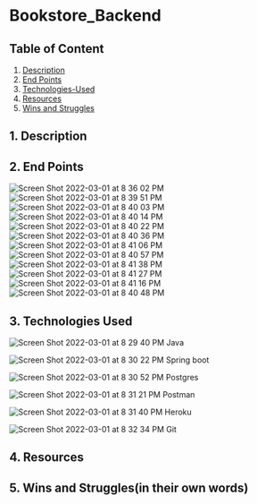 # Bookstore_Backend
## Table of Content
1. [ Description ](#desc)
2. [ End Points ](#WireFrame)
3. [ Technologies-Used ](#Technologies-Used)
4. [ Resources ](#Resources)
5. [ Wins and Struggles ](#WinsandStruggles)

<a name="desc"></a>
## 1. Description

<a name="WireFrame"></a>
## 2. End Points
![Screen Shot 2022-03-01 at 8 36 02 PM](https://user-images.githubusercontent.com/87401362/156278136-98decd1e-cc0f-4b32-a024-478c7e4a35e6.png)
![Screen Shot 2022-03-01 at 8 39 51 PM](https://user-images.githubusercontent.com/87401362/156278586-dfd497fd-27f2-4256-bcdc-4bd813865958.png)
![Screen Shot 2022-03-01 at 8 40 03 PM](https://user-images.githubusercontent.com/87401362/156278604-b709caa5-f8b2-46a3-9245-dcc61c7ea122.png)
![Screen Shot 2022-03-01 at 8 40 14 PM](https://user-images.githubusercontent.com/87401362/156278614-8f5686df-652d-4b86-98f9-5e25d3d58d5a.png)
![Screen Shot 2022-03-01 at 8 40 22 PM](https://user-images.githubusercontent.com/87401362/156278636-7d8099ae-c52b-4ae5-8ef5-6fd130b2a06f.png)
![Screen Shot 2022-03-01 at 8 40 36 PM](https://user-images.githubusercontent.com/87401362/156278642-b8b2db70-f766-48fa-b4f1-69c9c005ab03.png)
![Screen Shot 2022-03-01 at 8 41 06 PM](https://user-images.githubusercontent.com/87401362/156278659-4a2fd4f4-cc4e-49fd-8965-8abddb4cbb81.png)
![Screen Shot 2022-03-01 at 8 40 57 PM](https://user-images.githubusercontent.com/87401362/156278673-c141f676-69da-4111-a291-9e787087c3ab.png)
![Screen Shot 2022-03-01 at 8 41 38 PM](https://user-images.githubusercontent.com/87401362/156278687-110ff3ff-5e82-4a20-96d4-b7c211d37c51.png)
![Screen Shot 2022-03-01 at 8 41 27 PM](https://user-images.githubusercontent.com/87401362/156278695-cca1018c-b5ed-49ba-b00d-82fa40c60149.png)
![Screen Shot 2022-03-01 at 8 41 16 PM](https://user-images.githubusercontent.com/87401362/156278701-8ecde6ef-c656-409a-a10f-caef6b305775.png)
![Screen Shot 2022-03-01 at 8 40 48 PM](https://user-images.githubusercontent.com/87401362/156278702-bbffd55a-dd74-4b60-a08b-65d6c9e06f4e.png)

<a name ="Technologies-Used"></a>
## 3. Technologies Used
![Screen Shot 2022-03-01 at 8 29 40 PM](https://user-images.githubusercontent.com/87401362/156277783-e3c8cdfd-151e-4c68-a09f-515afff86cb2.png)
Java

![Screen Shot 2022-03-01 at 8 30 22 PM](https://user-images.githubusercontent.com/87401362/156277798-d6b6a6a5-bbf5-4e64-af7a-239229f36b0d.png)
Spring boot

![Screen Shot 2022-03-01 at 8 30 52 PM](https://user-images.githubusercontent.com/87401362/156277810-fe7af11a-693b-44be-a13e-c59a4b4dd93c.png)
Postgres

![Screen Shot 2022-03-01 at 8 31 21 PM](https://user-images.githubusercontent.com/87401362/156277831-dae606b2-e14c-4a5e-b1a7-1463c0451366.png)
Postman

![Screen Shot 2022-03-01 at 8 31 40 PM](https://user-images.githubusercontent.com/87401362/156277854-bcf0db0d-9f57-475b-b68e-aac93dbadabf.png)
Heroku

![Screen Shot 2022-03-01 at 8 32 34 PM](https://user-images.githubusercontent.com/87401362/156277881-85484c89-58ef-4970-9b59-596535d84e11.png)
Git

<a name = "Resources"></a>
## 4. Resources

<a name = "WinsandStruggles"></a>
## 5. Wins and Struggles(in their own words)
